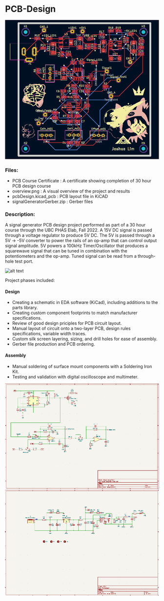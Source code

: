 # PCB-Design

![alt text](https://github.com/joshlim01/PCB_Design/blob/main/pictures/pcb.png)

### Files:
- PCB Course Certificate : A certificate showing completion of 30 hour PCB design course
- overview.png : A visual overview of the project and results
- pcbDesign.kicad_pcb : PCB layout file in KiCAD
- signalGeneratorGerber.zip : Gerber files

### Description:

A signal generator PCB design project performed as part of a 30 hour course through the UBC PHAS Elab, Fall 2022.  A 15V DC signal is passed through a voltage regulator to produce 5V DC.  The 5V is passed through a 5V -> -5V converter to power the rails of an op-amp that can control output signal amplitude.  5V powers a 100kHz Timer/Oscillator that produces a squarewave signal that can be tuned in combination with the potentiometers and the op-amp.  Tuned signal can be read from a through-hole test port.

![alt text](https://github.com/joshlim01/PCB_Design/blob/main/pictures/soldered_board.png)

Project phases included:

#### Design
- Creating a schematic in EDA software (KiCad), including additions to the parts library.
- Creating custom component footprints to match manufacturer specifications.
- Review of good design priciples for PCB circuit layout.
- Manual layout of circuit onto a two-layer PCB, design rules specifications, variable width traces.
- Custom silk screen layering, sizing, and drill holes for ease of assembly.
- Gerber file production and PCB ordering.


#### Assembly
- Manual soldering of surface mount components with a Soldering Iron Kit.
- Testing and validation with digital oscilloscope and multimeter.

![alt text](https://github.com/joshlim01/PCB_Design/blob/main/pictures/kicad1.png)
![alt text](https://github.com/joshlim01/PCB_Design/blob/main/pictures/kicad2.png)